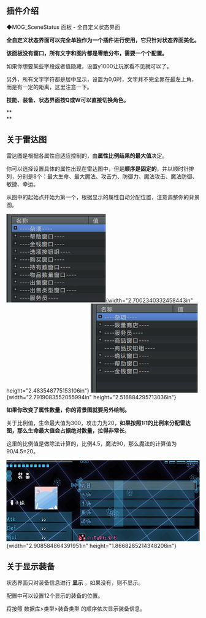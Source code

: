## **插件介绍**

◆MOG_SceneStatus 面板 - 全自定义状态界面

**全自定义状态界面可以完全单独作为一个插件进行使用，它只针对状态界面美化。**

**该面板没有窗口，所有文字和图片都是零散分布，需要一个个配置。**

如果你想要某些字段或者值隐藏，设置y1000让玩家看不见就可以了。

另外，所有文字字符都是居中显示，设置为0,0时，文字并不完全靠在最左上角，而是有一定的距离，这里注意一下。

**技能、装备、状态界面按Q或W可以直接切换角色。**

**\
**

## **关于雷达图**

雷达图是根据各属性自适应控制的，由**属性比例结果的最大值**决定。

你可以选择设置具体的属性出现在雷达图中，但是**顺序是固定的**，并以顺时针排列，分别是8个：最大生命、最大魔法、攻击力、防御力、魔法攻击、魔法防御、敏捷、幸运。

从图中的起始点开始为第一个，根据显示的属性自动分配位置，注意调整你的背景图。

![](./MediaFolder/media/image1.png){width="2.7002340332458443in"
height="2.483548775153106in"}
![](./MediaFolder/media/image2.png){width="2.7919083552055994in"
height="2.516884295713036in"}

**如果你改变了属性数量，你的背景图就要另外绘制。**

关于比例值，生命最大值为300，攻击力为20，**如果按照1:1的比例来分配雷达图，那么生命最大值会占据绝对数量，拉得非常长**。

这里的比例值是做除法计算的，比例4.5，魔法90，那么魔法的计算值为90/4.5=20。

![](./MediaFolder/media/image3.png){width="2.908584864391951in"
height="1.8668285214348206in"}

## **关于显示装备**

状态界面只对装备信息进行 **显示** ，如果没有，则不显示。

配置中可以设置12个显示的装备的位置。

将按照 数据库>类型>装备类型 的顺序依次显示装备信息。
